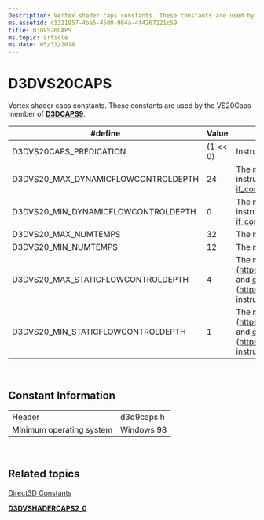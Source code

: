 ```yaml
---
Description: Vertex shader caps constants. These constants are used by the VS20Caps member of D3DCAPS9.
ms.assetid: c1321957-4ba5-45d0-984a-4f4267221c59
title: D3DVS20CAPS
ms.topic: article
ms.date: 05/31/2018
---
```


# D3DVS20CAPS

Vertex shader caps constants. These constants are used by the VS20Caps member of [**D3DCAPS9**](/windows/desktop/api/D3D9Caps/ns-d3d9caps-d3dcaps9).



| \#define                              | Value          | Description                                                                                                                                                                                                                                                                                                 |
|---------------------------------------|----------------|-------------------------------------------------------------------------------------------------------------------------------------------------------------------------------------------------------------------------------------------------------------------------------------------------------------|
| D3DVS20CAPS\_PREDICATION              | (1 << 0) | Instruction predication is supported. See [setp\_comp - vs](https://msdn.microsoft.com/library/Bb147357(v=VS.85).aspx).                                                                                                                                                                                                                   |
| D3DVS20\_MAX\_DYNAMICFLOWCONTROLDEPTH | 24             | The maximum level of nesting of dynamic flow control instructions ([break - vs](https://msdn.microsoft.com/library/Bb172369(v=VS.85).aspx), [break\_comp - vs](https://msdn.microsoft.com/library/Bb172366(v=VS.85).aspx), [breakp - vs](https://msdn.microsoft.com/library/Bb172364(v=VS.85).aspx), [if\_comp - vs](https://msdn.microsoft.com/library/Bb174583(v=VS.85).aspx), if\_comp - vs, [if pred - vs](https://msdn.microsoft.com/library/Bb174585(v=VS.85).aspx)). |
| D3DVS20\_MIN\_DYNAMICFLOWCONTROLDEPTH | 0              | The minimum level of nesting of dynamic flow control instructions ([break - vs](https://msdn.microsoft.com/library/Bb172369(v=VS.85).aspx), [break\_comp - vs](https://msdn.microsoft.com/library/Bb172366(v=VS.85).aspx), [breakp - vs](https://msdn.microsoft.com/library/Bb172364(v=VS.85).aspx), [if\_comp - vs](https://msdn.microsoft.com/library/Bb174583(v=VS.85).aspx), if\_comp - vs, [if pred - vs](https://msdn.microsoft.com/library/Bb174585(v=VS.85).aspx)). |
| D3DVS20\_MAX\_NUMTEMPS                | 32             | The maximum number of temporary registers supported.                                                                                                                                                                                                                                                        |
| D3DVS20\_MIN\_NUMTEMPS                | 12             | The minimum number of temporary registers supported.                                                                                                                                                                                                                                                        |
| D3DVS20\_MAX\_STATICFLOWCONTROLDEPTH  | 4              | The maximum depth of nesting of the [loop - vs](https://msdn.microsoft.com/library/Bb174716(v=VS.85).aspx)/[rep - vs](https://msdn.microsoft.com/library/Bb147331(v=VS.85).aspx) and [call - vs](https://msdn.microsoft.com/library/Bb172389(v=VS.85).aspx)/[callnz bool - vs](https://msdn.microsoft.com/library/Bb172385(v=VS.85).aspx) instructions.                                                                                           |
| D3DVS20\_MIN\_STATICFLOWCONTROLDEPTH  | 1              | The minimum depth of nesting of the [loop - vs](https://msdn.microsoft.com/library/Bb174716(v=VS.85).aspx)/[rep - vs](https://msdn.microsoft.com/library/Bb147331(v=VS.85).aspx) and [call - vs](https://msdn.microsoft.com/library/Bb172389(v=VS.85).aspx)/[callnz bool - vs](https://msdn.microsoft.com/library/Bb172385(v=VS.85).aspx) instructions.                                                                                           |



 

## Constant Information



|                          |            |
|--------------------------|------------|
| Header                   | d3d9caps.h |
| Minimum operating system | Windows 98 |



 

## Related topics

<dl> <dt>

[Direct3D Constants](dx9-graphics-reference-d3d-constants.md)
</dt> <dt>

[**D3DVSHADERCAPS2\_0**](/windows/desktop/api/D3D9Caps/ns-d3d9caps-d3dvshadercaps2_0)
</dt> </dl>

 

 



